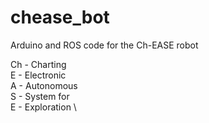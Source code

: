 # chease_bot
Arduino and ROS code for the Ch-EASE robot

Ch - Charting \
E  - Electronic \
A  - Autonomous \
S  - System for \
E  - Exploration \
